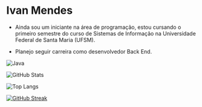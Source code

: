 # Ivan Mendes

* Ainda sou um iniciante na área de programação, estou cursando o primeiro semestre do curso de Sistemas de Informação na Universidade Federal de Santa Maria (UFSM).

* Planejo seguir carreira como desenvolvedor Back End.


![Java](https://img.shields.io/badge/Java-000?style=for-the-badge&logo=java)

![GitHub Stats](https://github-readme-stats.vercel.app/api?username=Ivnmendes&theme=transparent&bg_color=000&border_color=30A3DC&show_icons=true&icon_color=30A3DC&title_color=E94D5F&text_color=FFF)

![Top Langs](https://github-readme-stats-git-masterrstaa-rickstaa.vercel.app/api/top-langs/?username=Ivnmendes&layout=compact&bg_color=000&border_color=30A3DC&title_color=E94D5F&text_color=FFF)

[![GitHub Streak](https://streak-stats.demolab.com/?user=Ivnmendes&theme=bear&background=000&border=30A3DC&dates=FFF)](https://git.io/streak-stats)


